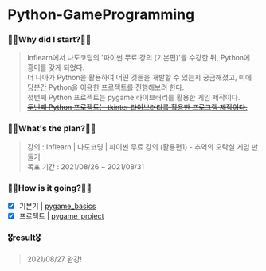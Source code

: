 # Python-GameProgramming
### 🧎‍♂️Why did I start?🧎‍♂️
  > Inflearn에서 나도코딩의 '파이썬 무료 강의 (기본편)'을 수강한 뒤, Python에 흥미를 갖게 되었다.  
    더 나아가 Python을 활용하여 어떤 것들을 개발할 수 있는지 궁금해졌고, 이에 당분간 Python을 이용한 프로젝트를 진행해보려 한다.  
    첫번째 Python 프로젝트는 pygame 라이브러리를 활용한 게임 제작이다.  
    [~~두번째 Python 프로젝트는 tkinter 라이브러리를 활용한 프로그램 제작이다.~~](https://github.com/pup-paw/Python-GUIProgramming)
### 🚶‍♂️What's the plan?🚶‍♂️
  > 강의 : Inflearn | 나도코딩 | 파이썬 무료 강의 (활용편1) - 추억의 오락실 게임 만들기<br>
    목표 기간 : 2021/08/26 ~ 2021/08/31
### 🏃‍♂️How is it going?🏃‍♂️
  - [x] 기본기 | [pygame_basics](https://github.com/pup-paw/Python-GameProgramming/tree/main/pygame_basics)
  - [x] 프로젝트 | [pygame_project](https://github.com/pup-paw/Python-GameProgramming/tree/main/pygame_project)
### 🎖result🎖
  > 2021/08/27 완강!
